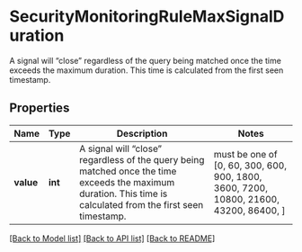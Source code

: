 # SecurityMonitoringRuleMaxSignalDuration

A signal will “close” regardless of the query being matched once the time exceeds the maximum duration. This time is calculated from the first seen timestamp.

## Properties
Name | Type | Description | Notes
------------ | ------------- | ------------- | -------------
**value** | **int** | A signal will “close” regardless of the query being matched once the time exceeds the maximum duration. This time is calculated from the first seen timestamp. |  must be one of [0, 60, 300, 600, 900, 1800, 3600, 7200, 10800, 21600, 43200, 86400, ]

[[Back to Model list]](README.md#documentation-for-models) [[Back to API list]](README.md#documentation-for-api-endpoints) [[Back to README]](README.md)


